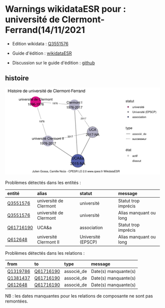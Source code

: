 Warnings wikidataESR pour : université de Clermont-Ferrand(14/11/2021
================

- Edition wikidata : [Q3551576](https://www.wikidata.org/wiki/Q3551576)
- Guide d'édition : [wikidataESR](https://github.com/cpesr/wikidataESR/)

- Discussion sur le guide d'édition : [github](https://github.com/cpesr/wikidataESR/issues)



## histoire 

![Graphique non généré](Q3551576-histoire.png) 

Problèmes détectés dans les entités :

|entité                                               |alias                  |statut             |message                |
|:----------------------------------------------------|:----------------------|:------------------|:----------------------|
|[Q3551576](https://www.wikidata.org/wiki/Q3551576)   |université de Clermont |université         |Statut trop imprécis   |
|[Q3551576](https://www.wikidata.org/wiki/Q3551576)   |université de Clermont |université         |Alias manquant ou long |
|[Q61716190](https://www.wikidata.org/wiki/Q61716190) |UCA&a                  |association        |Statut trop imprécis   |
|[Q612648](https://www.wikidata.org/wiki/Q612648)     |université Clermont II |Université (EPSCP) |Alias manquant ou long |

Problèmes détectés dans les relations :

|from                                               |to                                                   |type       |message              |
|:--------------------------------------------------|:----------------------------------------------------|:----------|:--------------------|
|[Q1319786](https://www.wikidata.org/wiki/Q1319786) |[Q61716190](https://www.wikidata.org/wiki/Q61716190) |associé_de |Date(s) manquante(s) |
|[Q1381437](https://www.wikidata.org/wiki/Q1381437) |[Q61716190](https://www.wikidata.org/wiki/Q61716190) |associé_de |Date(s) manquante(s) |
|[Q612648](https://www.wikidata.org/wiki/Q612648)   |[Q61716190](https://www.wikidata.org/wiki/Q61716190) |associé_de |Date(s) manquante(s) |

NB : les dates manquantes pour les relations de composante ne sont pas remontées. 

